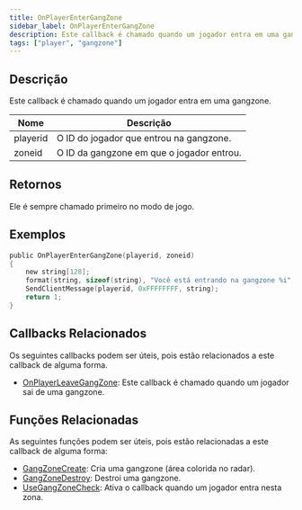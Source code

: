 ```yaml
---
title: OnPlayerEnterGangZone
sidebar_label: OnPlayerEnterGangZone
description: Este callback é chamado quando um jogador entra em uma gangzone.
tags: ["player", "gangzone"]
---
```


<VersionWarn name='callback' version='omp v1.1.0.2612' />

## Descrição

Este callback é chamado quando um jogador entra em uma gangzone.

| Nome     | Descrição                                     |
| -------- | --------------------------------------------- |
| playerid | O ID do jogador que entrou na gangzone.       |
| zoneid   | O ID da gangzone em que o jogador entrou.     |

## Retornos

Ele é sempre chamado primeiro no modo de jogo.

## Exemplos

```c
public OnPlayerEnterGangZone(playerid, zoneid)
{
    new string[128];
    format(string, sizeof(string), "Você está entrando na gangzone %i", zoneid);
    SendClientMessage(playerid, 0xFFFFFFFF, string);
    return 1;
}
```

## Callbacks Relacionados

Os seguintes callbacks podem ser úteis, pois estão relacionados a este callback de alguma forma.

- [OnPlayerLeaveGangZone](OnPlayerLeaveGangZone): Este callback é chamado quando um jogador sai de uma gangzone.

## Funções Relacionadas

As seguintes funções podem ser úteis, pois estão relacionadas a este callback de alguma forma:

- [GangZoneCreate](../functions/GangZoneCreate): Cria uma gangzone (área colorida no radar).
- [GangZoneDestroy](../functions/GangZoneDestroy): Destroi uma gangzone.
- [UseGangZoneCheck](../functions/UseGangZoneCheck): Ativa o callback quando um jogador entra nesta zona.